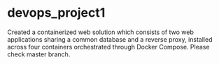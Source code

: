 # devops_project1
Created a containerized web solution which consists of two web applications sharing a common database and a reverse proxy, installed across four containers orchestrated through Docker Compose. Please check master branch.
